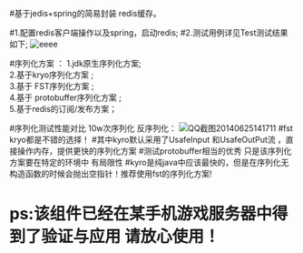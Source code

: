 #基于jedis+spring的简易封装 redis缓存。

#1.配置redis客户端操作以及spring，启动redis;
#2.测试用例详见Test测试结果如下;
![eeee](http://git.oschina.net/uploads/images/2014/0214/162636_89b3b797_1052.png)

#序列化方案 ：
1.jdk原生序列化方案;    </br>
2.基于kryo序列化方案 ;   </br>
3.基于 FST序列化方案 ;   </br>
4.基于 protobuffer序列化方案 ;   </br>
5.基于redis的订阅/发布方案；</br>

#序列化测试性能对比 10w次序列化 反序列化：
![QQ截图20140625141711](http://git.oschina.net/uploads/images/2014/0625/141810_8c03a33c_1052.png)
#fst kryo都是不错的选择！
#其中kyro默认采用了UsafeInput 和UsafeOutPut流 ，直接操作内存，提供更快的序列化方案
#测试protobuffer相当的优秀  只是该序列化方案要在特定的环境中 有局限性
#kyro是纯java中应该最快的，但是在序列化无构造函数的时候会抛出空指针！推荐使用fst的序列化方案!
# ps:该组件已经在某手机游戏服务器中得到了验证与应用 请放心使用！
